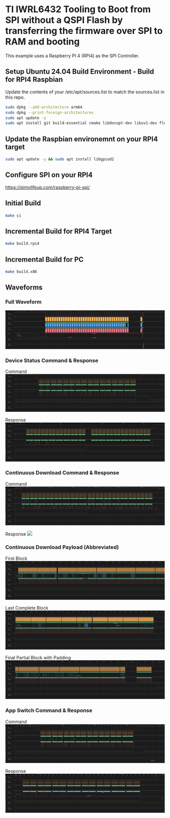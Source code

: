 # TI IWRL6432 Tooling to Boot from SPI without a QSPI Flash by transferring the firmware over SPI to RAM and booting
This example uses a Raspberry PI 4 (RPI4) as the SPI Controller.

## Setup Ubuntu 24.04 Build Environment - Build for RPI4 Raspbian
Update the contents of your /etc/apt/sources.list to match the sources.list in this repo.

```bash
sudo dpkg --add-architecture arm64
sudo dpkg --print-foreign-architectures
sudo apt update -y
sudo apt install git build-essential cmake libdocopt-dev libuv1-dev flex bison libgtest-dev spi-tools gcc-aarch64-linux-gnu g++-aarch64-linux-gnu libgpiod-dev libgpiod-dev:arm64 
```

## Update the Raspbian environemnt on your RPI4 target
```bash
sudo apt update -y && sudo apt install libgpiod2
```

## Configure SPI on your RPI4
https://pimylifeup.com/raspberry-pi-spi/


## Initial Build
```bash
make ci
```
## Incremental Build for RPI4 Target
```bash
make build.rpi4
```

## Incremental Build for PC
```bash
make build.x86
```

## Waveforms

### Full Waveform
<img src="waveform/full-waveform.png" />

### Device Status Command & Response

Command
<img src="waveform/device_status_command.png" />

Response
<img src="waveform/device_status_command_response.png" />

### Continuous Download Command & Response

Command
<img src="waveform/continuous_download_command.png" />

Response
<img src="waveform/continuous_download_response.png" />

### Continuous Download Payload (Abbreviated)

First Block
<img src="waveform/continuous_download_early_block.png" />

Last Complete Block
<img src="waveform/continuous_download_late_block.png" />

Final Partial Block with Padding
<img src="waveform/continuous_download_remainder_block_and_padding.png" />


### App Switch Command & Response

Command
<img src="waveform/app_switch_command.png" />

Response
<img src="waveform/app_switch_command_response.png" />


